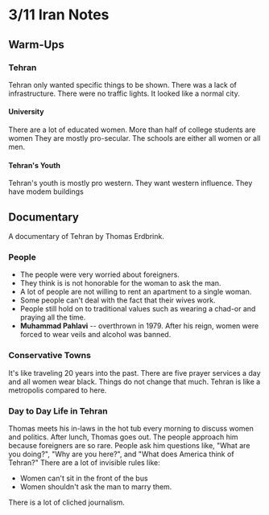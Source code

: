 # 3/11 Iran Notes
## Warm-Ups
### Tehran
Tehran only wanted specific things to be shown. There was a lack of infrastructure. There were no traffic lights. It looked like a normal city.
#### University
There are a lot of educated women. More than half of college students are women They are mostly pro-secular. The schools are either all women or all men.
#### Tehran's Youth
Tehran's youth is mostly pro western. They want western influence. They have modem buildings
## Documentary
A documentary of Tehran by Thomas Erdbrink.

### People
- The people were very worried about foreigners. 
- They think is is not honorable for the woman to ask the man. 
- A lot of people are not willing to rent an apartment to a single woman.
- Some people can't deal with the fact that their wives work.
- People still hold on to traditional values such as wearing a chad-or and praying all the time.
- **Muhammad Pahlavi** -- overthrown in 1979. After his reign, women were forced to wear veils and alcohol was banned.

### Conservative Towns 
It's like traveling 20 years into the past. There are five prayer services a day and all women wear black. Things do not change that much. Tehran is like a metropolis compared to here.

### Day to Day Life in Tehran
Thomas meets his in-laws in the hot tub every morning to discuss women and politics. After lunch, Thomas goes out. The people approach him because foreigners are so rare. People ask him questions like, "What are you doing?", "Why are you here?", and "What does America think of Tehran?" There are a lot of invisible rules like:
- Women can't sit in the front of the bus
- Women shouldn't ask the man to marry them.

There is a lot of cliched journalism.  

<!--stackedit_data:
eyJoaXN0b3J5IjpbMTgxMjc5NzA5NSwtMTc3MTYxNDkxNCwxNz
Y3MzY2OTYwXX0=
-->